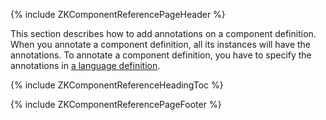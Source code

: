 {% include ZKComponentReferencePageHeader %}

This section describes how to add annotations on a component definition.
When you annotate a component definition, all its instances will have
the annotations. To annotate a component definition, you have to specify
the annotations in [a language
definition](ZK_Client-side_Reference/Language_Definition).

{% include ZKComponentReferenceHeadingToc %}

{% include ZKComponentReferencePageFooter %}
